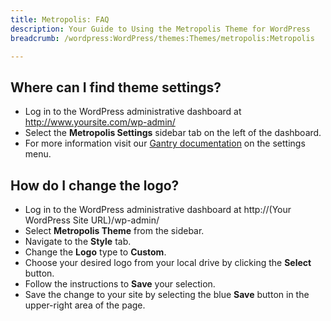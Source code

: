 ```yaml
---
title: Metropolis: FAQ
description: Your Guide to Using the Metropolis Theme for WordPress
breadcrumb: /wordpress:WordPress/themes:Themes/metropolis:Metropolis

---
```


Where can I find theme settings?
-----
* Log in to the WordPress administrative dashboard at http://www.yoursite.com/wp-admin/
* Select the **Metropolis Settings** sidebar tab on the left of the dashboard.
* For more information visit our [Gantry documentation][gantry] on the settings menu.

How do I change the logo?
-----

* Log in to the WordPress administrative dashboard at http://(Your WordPress Site URL)/wp-admin/
* Select **Metropolis Theme** from the sidebar.
* Navigate to the **Style** tab.
* Change the **Logo** type to **Custom**.
* Choose your desired logo from your local drive by clicking the **Select** button.
* Follow the instructions to **Save** your selection.
* Save the change to your site by selecting the blue **Save** button in the upper-right area of the page.

[gantry]: http://gantry-framework.org/documentation/wordpress/configure/